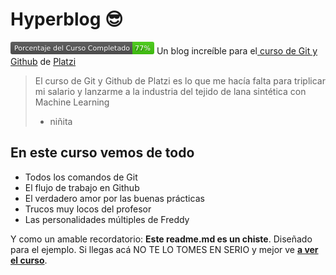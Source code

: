 # Hyperblog 😎

<svg xmlns="http://www.w3.org/2000/svg" xmlns:xlink="http://www.w3.org/1999/xlink" width="230" height="20" role="img" aria-label="Porcentaje del Curso Completado: 77%"><title>Porcentaje del Curso Completado: 77%</title><linearGradient id="s" x2="0" y2="100%"><stop offset="0" stop-color="#bbb" stop-opacity=".1"/><stop offset="1" stop-opacity=".1"/></linearGradient><clipPath id="r"><rect width="230" height="20" rx="3" fill="#fff"/></clipPath><g clip-path="url(#r)"><rect width="195" height="20" fill="#555"/><rect x="195" width="35" height="20" fill="#4c1"/><rect width="230" height="20" fill="url(#s)"/></g><g fill="#fff" text-anchor="middle" font-family="Verdana,Geneva,DejaVu Sans,sans-serif" text-rendering="geometricPrecision" font-size="110"><text aria-hidden="true" x="985" y="150" fill="#010101" fill-opacity=".3" transform="scale(.1)" textLength="1850">Porcentaje del Curso Completado</text><text x="985" y="140" transform="scale(.1)" fill="#fff" textLength="1850">Porcentaje del Curso Completado</text><text aria-hidden="true" x="2115" y="150" fill="#010101" fill-opacity=".3" transform="scale(.1)" textLength="250">65%</text><text x="2115" y="140" transform="scale(.1)" fill="#fff" textLength="250">77%</text></g></svg>
Un blog increíble para el[ curso de Git y Github](https://platzi.com/cursos/git-github/ " curso de Git y Github") de [Platzi](https://platzi.com/ "Platzi")

> El curso de Git y Github de Platzi es lo que me hacía falta para triplicar mi salario y lanzarme a la industria del tejido de lana sintética con Machine Learning
>
> - niñita

## En este curso vemos de todo

- Todos los comandos de Git
- El flujo de trabajo en Github
- El verdadero amor por las buenas prácticas
- Trucos muy locos del profesor
- Las personalidades múltiples de Freddy

Y como un amable recordatorio: **Este readme.md es un chiste**. Diseñado para el ejemplo. Si llegas acá NO TE LO TOMES EN SERIO y mejor ve [**a ver el curso**](https://platzi.com/cursos/git-github/ "a ver el curso").
